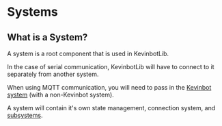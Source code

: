 # Systems

## What is a System?

A system is a root component that is used in KevinbotLib. 

In the case of serial communication, KevinbotLib will have to connect to it separately from another system.

When using MQTT communication, you will need to pass in the [Kevinbot system](kevinbot.md) (with a non-Kevinbot system).

A system will contain it's own state management, connection system, and [subsystems](/subsystems).